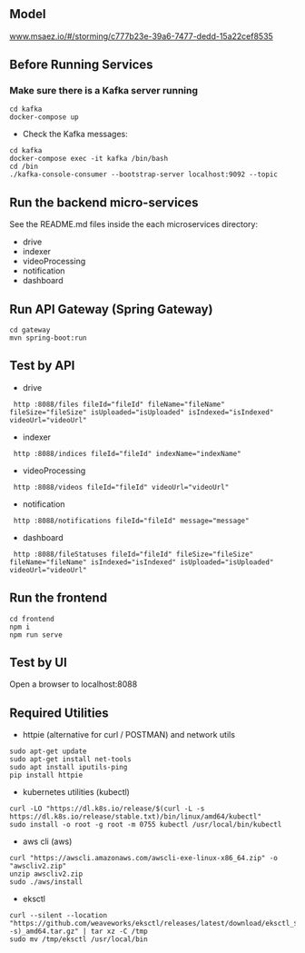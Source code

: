 # 

## Model
www.msaez.io/#/storming/c777b23e-39a6-7477-dedd-15a22cef8535

## Before Running Services
### Make sure there is a Kafka server running
```
cd kafka
docker-compose up
```
- Check the Kafka messages:
```
cd kafka
docker-compose exec -it kafka /bin/bash
cd /bin
./kafka-console-consumer --bootstrap-server localhost:9092 --topic
```

## Run the backend micro-services
See the README.md files inside the each microservices directory:

- drive
- indexer
- videoProcessing
- notification
- dashboard


## Run API Gateway (Spring Gateway)
```
cd gateway
mvn spring-boot:run
```

## Test by API
- drive
```
 http :8088/files fileId="fileId" fileName="fileName" fileSize="fileSize" isUploaded="isUploaded" isIndexed="isIndexed" videoUrl="videoUrl" 
```
- indexer
```
 http :8088/indices fileId="fileId" indexName="indexName" 
```
- videoProcessing
```
 http :8088/videos fileId="fileId" videoUrl="videoUrl" 
```
- notification
```
 http :8088/notifications fileId="fileId" message="message" 
```
- dashboard
```
 http :8088/fileStatuses fileId="fileId" fileSize="fileSize" fileName="fileName" isIndexed="isIndexed" isUploaded="isUploaded" videoUrl="videoUrl" 
```


## Run the frontend
```
cd frontend
npm i
npm run serve
```

## Test by UI
Open a browser to localhost:8088

## Required Utilities

- httpie (alternative for curl / POSTMAN) and network utils
```
sudo apt-get update
sudo apt-get install net-tools
sudo apt install iputils-ping
pip install httpie
```

- kubernetes utilities (kubectl)
```
curl -LO "https://dl.k8s.io/release/$(curl -L -s https://dl.k8s.io/release/stable.txt)/bin/linux/amd64/kubectl"
sudo install -o root -g root -m 0755 kubectl /usr/local/bin/kubectl
```

- aws cli (aws)
```
curl "https://awscli.amazonaws.com/awscli-exe-linux-x86_64.zip" -o "awscliv2.zip"
unzip awscliv2.zip
sudo ./aws/install
```

- eksctl 
```
curl --silent --location "https://github.com/weaveworks/eksctl/releases/latest/download/eksctl_$(uname -s)_amd64.tar.gz" | tar xz -C /tmp
sudo mv /tmp/eksctl /usr/local/bin
```

